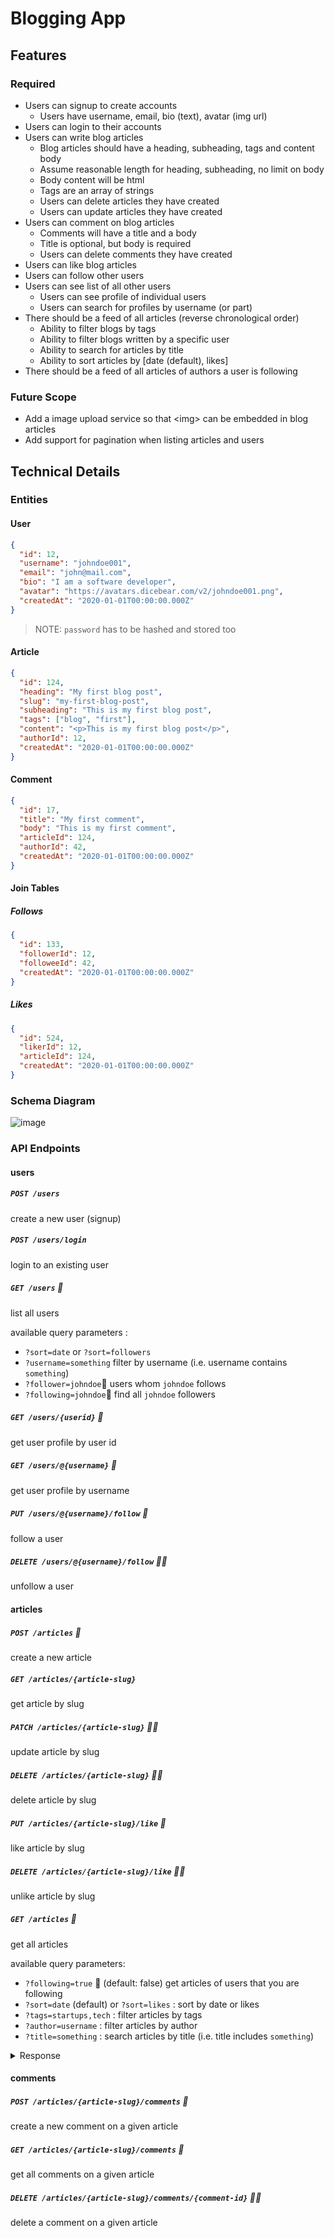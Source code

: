 # Blogging App 

## Features

### Required 

- Users can signup to create accounts
  - Users have username, email, bio (text), avatar (img url)
- Users can login to their accounts
- Users can write blog articles 
  - Blog articles should have a heading, subheading, tags and content body 
  - Assume reasonable length for heading, subheading, no limit on body
  - Body content will be html
  - Tags are an array of strings
  - Users can delete articles they have created
  - Users can update articles they have created
- Users can comment on blog articles
  - Comments will have a title and a body 
  - Title is optional, but body is required
  - Users can delete comments they have created
- Users can like blog articles
- Users can follow other users 
- Users can see list of all other users 
  - Users can see profile of individual users
  - Users can search for profiles by username (or part)
- There should be a feed of all articles (reverse chronological order)
  - Ability to filter blogs by tags 
  - Ability to filter blogs written by a specific user
  - Ability to search for articles by title
  - Ability to sort articles by \[date (default), likes\]
- There should be a feed of all articles of authors a user is following

### Future Scope 

- Add a image upload service so that \<img\> can be embedded in blog articles
- Add support for pagination when listing articles and users

## Technical Details

### Entities

#### User 

```json
{
  "id": 12,
  "username": "johndoe001",
  "email": "john@mail.com",
  "bio": "I am a software developer",
  "avatar": "https://avatars.dicebear.com/v2/johndoe001.png",
  "createdAt": "2020-01-01T00:00:00.000Z"
}
```
> NOTE: `password` has to be hashed and stored too


#### Article 

```json
{
  "id": 124,
  "heading": "My first blog post",
  "slug": "my-first-blog-post",
  "subheading": "This is my first blog post",
  "tags": ["blog", "first"],
  "content": "<p>This is my first blog post</p>",
  "authorId": 12,
  "createdAt": "2020-01-01T00:00:00.000Z"
}
```

#### Comment

```json
{
  "id": 17,
  "title": "My first comment",
  "body": "This is my first comment",
  "articleId": 124,
  "authorId": 42,
  "createdAt": "2020-01-01T00:00:00.000Z"
}
``` 

#### Join Tables

##### Follows 

```json
{
  "id": 133,
  "followerId": 12,
  "followeeId": 42,
  "createdAt": "2020-01-01T00:00:00.000Z"
}
```

##### Likes 

```json
{
  "id": 524,
  "likerId": 12,
  "articleId": 124,
  "createdAt": "2020-01-01T00:00:00.000Z"
}
```

### Schema Diagram 

![image](https://user-images.githubusercontent.com/1327050/168328390-12badd31-49f9-4a00-a3be-b94f7298e4fc.png)



### API Endpoints 

#### users

##### `POST /users`
create a new user (signup)

##### `POST /users/login`
login to an existing user

##### `GET /users` 📄
list all users 

available query parameters : 
- `?sort=date` or `?sort=followers`
- `?username=something` filter by username (i.e. username contains `something`)
- `?follower=johndoe`🔐 users whom `johndoe` follows
- `?following=johndoe`🔐 find all `johndoe` followers


##### `GET /users/{userid}` 🔐
get user profile by user id

##### `GET /users/@{username}` 🔐
get user profile by username

##### `PUT /users/@{username}/follow` 🔐
follow a user

##### `DELETE /users/@{username}/follow` 🔐👤
unfollow a user


#### articles

##### `POST /articles` 🔐
create a new article

##### `GET /articles/{article-slug}`
get article by slug

##### `PATCH /articles/{article-slug}` 🔐👤
update article by slug 

##### `DELETE /articles/{article-slug}` 🔐👤
delete article by slug

##### `PUT /articles/{article-slug}/like` 🔐
like article by slug

##### `DELETE /articles/{article-slug}/like` 🔐👤
unlike article by slug

##### `GET /articles` 📄
get all articles 

available query parameters: 
- `?following=true` 🔐 (default: false) get articles of users that you are following 
- `?sort=date` (default) or `?sort=likes` : sort by date or likes
- `?tags=startups,tech` : filter articles by tags
- `?author=username` : filter articles by author
- `?title=something` : search articles by title (i.e. title includes `something`)

<details>
  <summary>Response</summary>

```json
[
  {
    "id": 124,
    "heading": "My first blog post",
    "slug": "my-first-blog-post",
    "subheading": "This is my first blog post",
    "tags": ["blog", "first"],
    "author": {
      "username": "johndoe001",
      "avatar": "https://avatars.dicebear.com/v2/johndoe001.png"
    },
    "createdAt": "2020-01-01T00:00:00.000Z"
  },
  {
    "id": 422,
    "heading": "Another nice article",
    "slug": "another-nice-article",
    "subheading": "This is another nice article",
    "tags": ["article", "first"],
    "author": {
      "username": "johndoe001",
      "avatar": "https://avatars.dicebear.com/v2/johndoe001.png"
    },
    "createdAt": "2020-01-01T00:00:00.000Z"
  }
]
```
</details>

#### comments

##### `POST /articles/{article-slug}/comments` 🔐
create a new comment on a given article 

##### `GET /articles/{article-slug}/comments` 📄
get all comments on a given article

##### `DELETE /articles/{article-slug}/comments/{comment-id}` 🔐👤
delete a comment on a given article